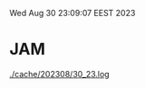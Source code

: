 Wed Aug 30 23:09:07 EEST 2023
# JAM
<a href='./cache/202308/30_23.log'>./cache/202308/30_23.log</a>
